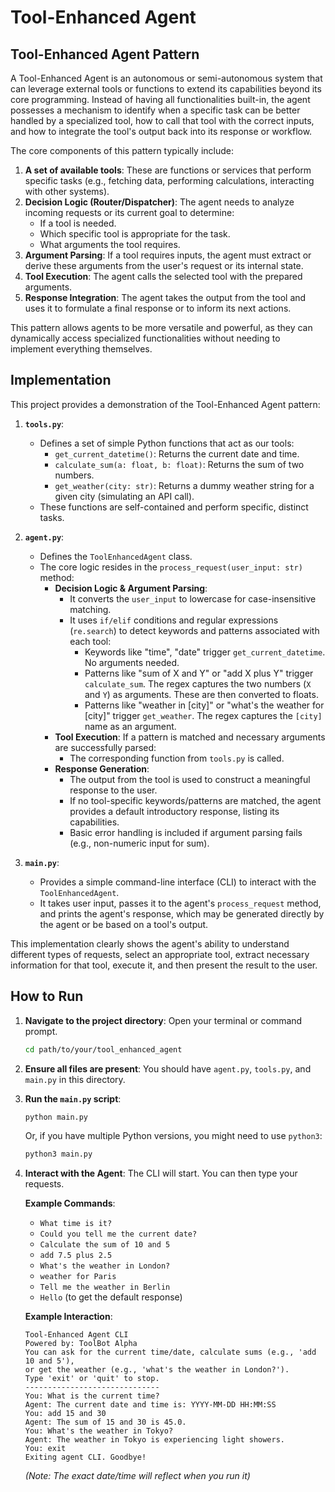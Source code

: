 # Tool-Enhanced Agent

## Tool-Enhanced Agent Pattern

A Tool-Enhanced Agent is an autonomous or semi-autonomous system that can leverage external tools or functions to extend its capabilities beyond its core programming. Instead of having all functionalities built-in, the agent possesses a mechanism to identify when a specific task can be better handled by a specialized tool, how to call that tool with the correct inputs, and how to integrate the tool's output back into its response or workflow.

The core components of this pattern typically include:
1.  **A set of available tools**: These are functions or services that perform specific tasks (e.g., fetching data, performing calculations, interacting with other systems).
2.  **Decision Logic (Router/Dispatcher)**: The agent needs to analyze incoming requests or its current goal to determine:
    *   If a tool is needed.
    *   Which specific tool is appropriate for the task.
    *   What arguments the tool requires.
3.  **Argument Parsing**: If a tool requires inputs, the agent must extract or derive these arguments from the user's request or its internal state.
4.  **Tool Execution**: The agent calls the selected tool with the prepared arguments.
5.  **Response Integration**: The agent takes the output from the tool and uses it to formulate a final response or to inform its next actions.

This pattern allows agents to be more versatile and powerful, as they can dynamically access specialized functionalities without needing to implement everything themselves.

## Implementation

This project provides a demonstration of the Tool-Enhanced Agent pattern:

1.  **`tools.py`**:
    *   Defines a set of simple Python functions that act as our tools:
        *   `get_current_datetime()`: Returns the current date and time.
        *   `calculate_sum(a: float, b: float)`: Returns the sum of two numbers.
        *   `get_weather(city: str)`: Returns a dummy weather string for a given city (simulating an API call).
    *   These functions are self-contained and perform specific, distinct tasks.

2.  **`agent.py`**:
    *   Defines the `ToolEnhancedAgent` class.
    *   The core logic resides in the `process_request(user_input: str)` method:
        *   **Decision Logic & Argument Parsing**:
            *   It converts the `user_input` to lowercase for case-insensitive matching.
            *   It uses `if/elif` conditions and regular expressions (`re.search`) to detect keywords and patterns associated with each tool:
                *   Keywords like "time", "date" trigger `get_current_datetime`. No arguments needed.
                *   Patterns like "sum of X and Y" or "add X plus Y" trigger `calculate_sum`. The regex captures the two numbers (`X` and `Y`) as arguments. These are then converted to floats.
                *   Patterns like "weather in [city]" or "what's the weather for [city]" trigger `get_weather`. The regex captures the `[city]` name as an argument.
        *   **Tool Execution**: If a pattern is matched and necessary arguments are successfully parsed:
            *   The corresponding function from `tools.py` is called.
        *   **Response Generation**:
            *   The output from the tool is used to construct a meaningful response to the user.
            *   If no tool-specific keywords/patterns are matched, the agent provides a default introductory response, listing its capabilities.
            *   Basic error handling is included if argument parsing fails (e.g., non-numeric input for sum).

3.  **`main.py`**:
    *   Provides a simple command-line interface (CLI) to interact with the `ToolEnhancedAgent`.
    *   It takes user input, passes it to the agent's `process_request` method, and prints the agent's response, which may be generated directly by the agent or be based on a tool's output.

This implementation clearly shows the agent's ability to understand different types of requests, select an appropriate tool, extract necessary information for that tool, execute it, and then present the result to the user.

## How to Run

1.  **Navigate to the project directory**:
    Open your terminal or command prompt.
    ```bash
    cd path/to/your/tool_enhanced_agent
    ```

2.  **Ensure all files are present**:
    You should have `agent.py`, `tools.py`, and `main.py` in this directory.

3.  **Run the `main.py` script**:
    ```bash
    python main.py
    ```
    Or, if you have multiple Python versions, you might need to use `python3`:
    ```bash
    python3 main.py
    ```

4.  **Interact with the Agent**:
    The CLI will start. You can then type your requests.

    **Example Commands**:
    *   `What time is it?`
    *   `Could you tell me the current date?`
    *   `Calculate the sum of 10 and 5`
    *   `add 7.5 plus 2.5`
    *   `What's the weather in London?`
    *   `weather for Paris`
    *   `Tell me the weather in Berlin`
    *   `Hello` (to get the default response)

    **Example Interaction**:
    ```
    Tool-Enhanced Agent CLI
    Powered by: ToolBot Alpha
    You can ask for the current time/date, calculate sums (e.g., 'add 10 and 5'),
    or get the weather (e.g., 'what's the weather in London?').
    Type 'exit' or 'quit' to stop.
    ------------------------------
    You: What is the current time?
    Agent: The current date and time is: YYYY-MM-DD HH:MM:SS
    You: add 15 and 30
    Agent: The sum of 15 and 30 is 45.0.
    You: What's the weather in Tokyo?
    Agent: The weather in Tokyo is experiencing light showers.
    You: exit
    Exiting agent CLI. Goodbye!
    ```
    *(Note: The exact date/time will reflect when you run it)*

